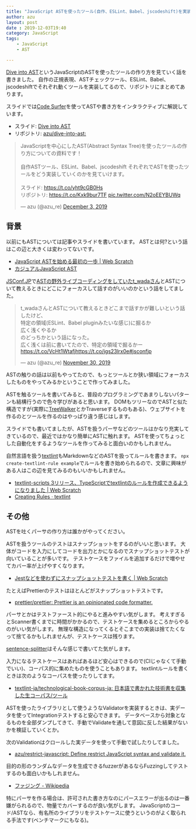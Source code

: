 ```yaml
---
title: "JavaScript ASTを使ったツール(自作、ESLint、Babel、jscodeshift)を実装する話"
author: azu
layout: post
date : 2019-12-03T19:40
category: JavaScript 
tags:
    - JavaScript
    - AST

---
```


[Dive into AST](https://dive-into-ast.netlify.com/)というJavaScriptのASTを使ったツールの作り方を見ていく話を書きました。
自作の正規表現、ASTチェックツール、ESLint、Babel、jscodeshiftでそれぞれ動くツールを実装してるので、リポジトリにまとめてあります。

スライドでは[Code Surfer](https://github.com/pomber/code-surfer)を使ってASTや書き方をインタラクティブに解説しています。

- スライド: [Dive into AST](https://dive-into-ast.netlify.com/)
- リポジトリ: [azu/dive-into-ast:](https://github.com/azu/dive-into-ast)

<blockquote class="twitter-tweet"><p lang="ja" dir="ltr">JavaScriptを中心にしたAST(Abstract Syntax Tree)を使ったツールの作り方についての資料です！<br><br>自作ASTツール、ESLint、Babel、jscodeshift それぞれでASTを使ったツールをどう実装していくのかを見ていけます。<br><br>スライド: <a href="https://t.co/yht9cGB0Hs">https://t.co/yht9cGB0Hs</a><br>リポジトリ: <a href="https://t.co/Kxk9bur7TF">https://t.co/Kxk9bur7TF</a> <a href="https://t.co/N2oEEYBUWq">pic.twitter.com/N2oEEYBUWq</a></p>&mdash; azu (@azu_re) <a href="https://twitter.com/azu_re/status/1201802003095011328?ref_src=twsrc%5Etfw">December 3, 2019</a></blockquote>
<script async src="https://platform.twitter.com/widgets.js" charset="utf-8"></script>

## 背景

以前にもASTについては記事やスライドを書いています。
ASTとは何?という話はこの辺と大きくは変わってないです。

- [JavaScript ASTを始める最初の一歩 | Web Scratch](https://efcl.info/2016/03/06/ast-first-step/)
- [カジュアルJavaScript AST](https://azu.github.io/slide/JSojisan/#8)

[JSConf.JP](https://jsconf.jp/2019/)で[ASTの野外ライブコーディングをしていたt_wadaさん](https://jsconf.jp/2019/talk/takuto-wada)とASTについて教えるときにどこにフォーカスして話すのがいいのかという話をしてました。

<blockquote class="twitter-tweet"><p lang="ja" dir="ltr">t_wadaさんとASTについて教えるときどこまで話すかが難しいという話したけど、<br>特定の領域(ESLint、Babel pluginみたいな感じ)に掘るか<br>広く浅くやるか<br>のどっちかという話になった。<br>広く浅くは前に書いてたので、特定の領域で掘るかー<a href="https://t.co/VcHt1Wtafj">https://t.co/VcHt1Wtafj</a><a href="https://t.co/jgs23lrx0e">https://t.co/jgs23lrx0e</a><a href="https://twitter.com/hashtag/jsconfjp?src=hash&amp;ref_src=twsrc%5Etfw">#jsconfjp</a></p>&mdash; azu (@azu_re) <a href="https://twitter.com/azu_re/status/1200698005478760448?ref_src=twsrc%5Etfw">November 30, 2019</a></blockquote>
<script async src="https://platform.twitter.com/widgets.js" charset="utf-8"></script> 

ASTの触りの話は以前もやってたので、もっとツールとか狭い領域にフォーカスしたものをやってみるかということで作ってみました。

ASTを触るツールを書いてみると、普段のプログラミングであまりしないパターンも結構行うので色々学びがあると思います。
DOMもツリーなのでASTと似た構造ですが(実際に[TreeWalker](https://developer.mozilla.org/en-US/docs/Web/API/TreeWalker)とかTraverseするものもある)、ウェブサイトを作るのとツールを作るのはやっぱり違う感じはします。

スライドでも書いてましたが、ASTを扱うパーサなどのツールはかなり充実してきているので、最近ではかなり簡単にASTに触れます。
ASTを使ってちょっとした自動化をするようなツールを作ってみると面白いのかもしれません。

自然言語を扱う[textlint](https://textlint.github.io/)もMarkdownなどのASTを扱ってルールを書きます。
`npx create-textlint-rule example`でルールを書き始められるので、文章に興味がある人はこの辺を見てみるのもいいかもしれません。

- [textlint-scripts 3リリース、TypeScriptでtextlintのルールを作成できるようになりました | Web Scratch](https://efcl.info/2019/10/21/textlint-scripts-3/)
- [Creating Rules · textlint](https://textlint.github.io/docs/rule.html)

## その他

ASTを吐くパーサの作り方は誰かがやってください。

ASTを扱うツールのテストはスナップショットをするのがいいと思います。
大体がコードを入力にしてコードを出力とかになるのでスナップショットテストが向いていることが多いです。
テストケースをファイルを追加するだけで増やせてカバー率が上げやすくなります。

- [Jestなどを使わずにスナップショットテストを書く | Web Scratch](https://github.com/efcl/efcl.github.io/edit/develop/_posts/2018/2018-02-02-snapshot-test.md)

たとえばPrettierのテストはほとんどがスナップショットテストです。

- [prettier/prettier: Prettier is an opinionated code formatter.](https://github.com/prettier/prettier)

パーサとかはテストファースト的にやると進みやすい気がします。
考えすぎるとScanner書くまでに時間がかかるので、テストケースを集めるところからやるのがいい気がします。
無理な構造になってくるとそこまでの実装は捨てたくなって捨てるかもしれませんが、テストケースは残ります。

[sentence-splitter](https://github.com/azu/sentence-splitter)はそんな感じで書いてた気がします。

入力になるテストケースはあればあるほど安心はできるので(CIじゃなくて手動でいい)、コーパス的に集めたものを使うこともあります。
textlintルールを書くときは次のようなコーパスを使ったりしてます。

- [textlint-ja/technological-book-corpus-ja: 日本語で書かれた技術書を収集した生コーパス/ツール](https://github.com/textlint-ja/technological-book-corpus-ja)

ASTを使ったライブラリとして使うようなValidatorを実装するときは、実データを使ってIntegrationテストすると安心できます。
データベースから対象となるものを全部ダンプしてきて、手動でValidateを通して意図に反した結果がないかを検証していくとか。

次のValidationはクロールした実データを使って手動で試したりしてました。

- [azu/restrict-javascript: Define restrict JavaScript syntax and validate it.](https://github.com/azu/restrict-javascript)

目的の形のランダムなデータを生成できるfuzzerがあるならFuzzingしてテストするのも面白いかもしれません。

- [ファジング - Wikipedia](https://ja.wikipedia.org/wiki/%E3%83%95%E3%82%A1%E3%82%B8%E3%83%B3%E3%82%B0)

特にパーサを作る場合は、許可された書き方なのにパースエラーが出るのは一番嫌がられるので、物量でカバーするのが良い気がします。
JavaScriptのコード/ASTなら、有名所のライブラリをテストケースに使うというのがよく取られる手法です(ベンチマークにもなる)。
